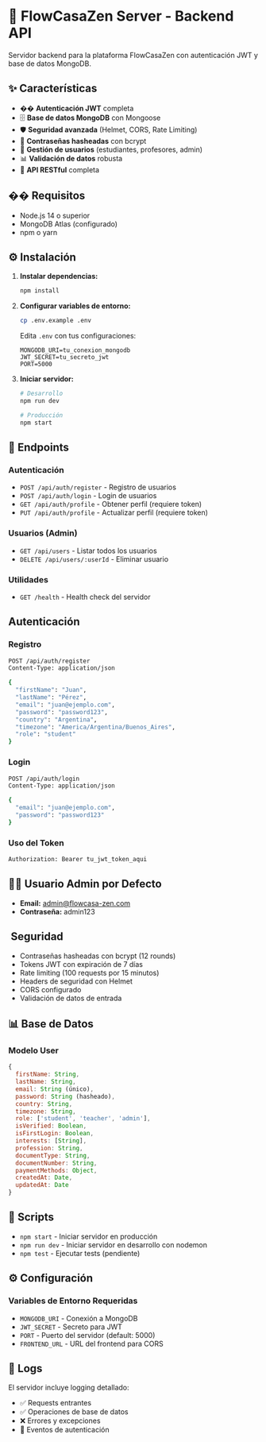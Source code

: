 # 🚀 FlowCasaZen Server - Backend API

Servidor backend para la plataforma FlowCasaZen con autenticación JWT y base de datos MongoDB.

## ✨ Características

- �� **Autenticación JWT** completa
- 🗄️ **Base de datos MongoDB** con Mongoose
- 🛡️ **Seguridad avanzada** (Helmet, CORS, Rate Limiting)
- 🔑 **Contraseñas hasheadas** con bcrypt
- 👥 **Gestión de usuarios** (estudiantes, profesores, admin)
- 📊 **Validación de datos** robusta
- 🔄 **API RESTful** completa

## �� Requisitos

- Node.js 14 o superior
- MongoDB Atlas (configurado)
- npm o yarn

## ⚙️ Instalación

1. **Instalar dependencias:**
   ```bash
   npm install
   ```

2. **Configurar variables de entorno:**
   ```bash
   cp .env.example .env
   ```
   
   Edita `.env` con tus configuraciones:
   ```env
   MONGODB_URI=tu_conexion_mongodb
   JWT_SECRET=tu_secreto_jwt
   PORT=5000
   ```

3. **Iniciar servidor:**
   ```bash
   # Desarrollo
   npm run dev
   
   # Producción
   npm start
   ```

## 🔗 Endpoints

### Autenticación
- `POST /api/auth/register` - Registro de usuarios
- `POST /api/auth/login` - Login de usuarios
- `GET /api/auth/profile` - Obtener perfil (requiere token)
- `PUT /api/auth/profile` - Actualizar perfil (requiere token)

### Usuarios (Admin)
- `GET /api/users` - Listar todos los usuarios
- `DELETE /api/users/:userId` - Eliminar usuario

### Utilidades
- `GET /health` - Health check del servidor

##  Autenticación

### Registro
```bash
POST /api/auth/register
Content-Type: application/json

{
  "firstName": "Juan",
  "lastName": "Pérez",
  "email": "juan@ejemplo.com",
  "password": "password123",
  "country": "Argentina",
  "timezone": "America/Argentina/Buenos_Aires",
  "role": "student"
}
```

### Login
```bash
POST /api/auth/login
Content-Type: application/json

{
  "email": "juan@ejemplo.com",
  "password": "password123"
}
```

### Uso del Token
```bash
Authorization: Bearer tu_jwt_token_aqui
```

## 👨‍💼 Usuario Admin por Defecto

- **Email:** admin@flowcasa-zen.com
- **Contraseña:** admin123

## ️ Seguridad

- Contraseñas hasheadas con bcrypt (12 rounds)
- Tokens JWT con expiración de 7 días
- Rate limiting (100 requests por 15 minutos)
- Headers de seguridad con Helmet
- CORS configurado
- Validación de datos de entrada

## 📊 Base de Datos

### Modelo User
```javascript
{
  firstName: String,
  lastName: String,
  email: String (único),
  password: String (hasheado),
  country: String,
  timezone: String,
  role: ['student', 'teacher', 'admin'],
  isVerified: Boolean,
  isFirstLogin: Boolean,
  interests: [String],
  profession: String,
  documentType: String,
  documentNumber: String,
  paymentMethods: Object,
  createdAt: Date,
  updatedAt: Date
}
```

## 🚀 Scripts

- `npm start` - Iniciar servidor en producción
- `npm run dev` - Iniciar servidor en desarrollo con nodemon
- `npm test` - Ejecutar tests (pendiente)

## ⚙️ Configuración

### Variables de Entorno Requeridas
- `MONGODB_URI` - Conexión a MongoDB
- `JWT_SECRET` - Secreto para JWT
- `PORT` - Puerto del servidor (default: 5000)
- `FRONTEND_URL` - URL del frontend para CORS

## 📝 Logs

El servidor incluye logging detallado:
- ✅ Requests entrantes
- ✅ Operaciones de base de datos
- ❌ Errores y excepciones
- 🔐 Eventos de autenticación
